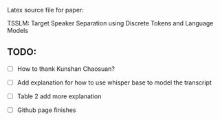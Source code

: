 Latex source file for paper:

TSSLM: Target Speaker Separation using Discrete Tokens and Language Models


## TODO:

- [ ] How to thank Kunshan Chaosuan?
- [ ] Add explanation for how to use whisper base to model the transcript
- [ ] Table 2 add more explanation 
- [ ] Github page finishes



